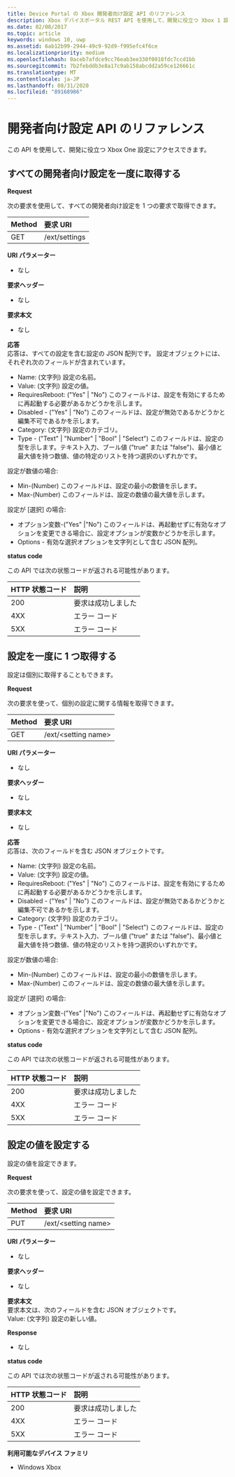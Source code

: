 ```yaml
---
title: Device Portal の Xbox 開発者向け設定 API のリファレンス
description: Xbox デバイスポータル REST API を使用して、開発に役立つ Xbox 1 設定にアクセスする方法について説明します。
ms.date: 02/08/2017
ms.topic: article
keywords: windows 10, uwp
ms.assetid: 6ab12b99-2944-49c9-92d9-f995efc4f6ce
ms.localizationpriority: medium
ms.openlocfilehash: 0aceb7afdce9cc76eab3ee330f0018fdc7ccd1bb
ms.sourcegitcommit: 7b2febddb3e8a17c9ab158abcdd2a59ce126661c
ms.translationtype: MT
ms.contentlocale: ja-JP
ms.lasthandoff: 08/31/2020
ms.locfileid: "89168986"
---
```

# <a name="developer-settings-api-reference"></a>開発者向け設定 API のリファレンス

この API を使用して、開発に役立つ Xbox One 設定にアクセスできます。

## <a name="get-all-developer-settings-at-once"></a>すべての開発者向け設定を一度に取得する

**Request**

次の要求を使用して、すべての開発者向け設定を 1 つの要求で取得できます。

Method      | 要求 URI
:------     | :-----
GET | /ext/settings

**URI パラメーター**

- なし

**要求ヘッダー**

- なし

**要求本文**

- なし

**応答**   
応答は、すべての設定を含む設定の JSON 配列です。 設定オブジェクトには、それぞれ次のフィールドが含まれています。

* Name: (文字列) 設定の名前。
* Value: (文字列) 設定の値。
* RequiresReboot: ("Yes" | "No") このフィールドは、設定を有効にするために再起動する必要があるかどうかを示します。
* Disabled - ("Yes" | "No") このフィールドは、設定が無効であるかどうかと編集不可であるかを示します。
* Category: (文字列) 設定のカテゴリ。
* Type - ("Text" | "Number" | "Bool" | "Select") このフィールドは、設定の型を示します。テキスト入力、ブール値 ("true" または "false")、最小値と最大値を持つ数値、値の特定のリストを持つ選択のいずれかです。

設定が数値の場合:

* Min-(Number) このフィールドは、設定の最小の数値を示します。
* Max-(Number) このフィールドは、設定の数値の最大値を示します。

設定が [選択] の場合:

* オプション変数-("Yes" |"No") このフィールドは、再起動せずに有効なオプションを変更できる場合に、設定オプションが変数かどうかを示します。
* Options - 有効な選択オプションを文字列として含む JSON 配列。

**status code**

この API では次の状態コードが返される可能性があります。

HTTP 状態コード      | 説明
:------     | :-----
200 | 要求は成功しました
4XX | エラー コード
5XX | エラー コード

## <a name="get-settings-one-at-a-time"></a>設定を一度に 1 つ取得する

設定は個別に取得することもできます。

**Request**

次の要求を使って、個別の設定に関する情報を取得できます。

Method      | 要求 URI
:------     | :-----
GET | /ext/\<setting name\>

**URI パラメーター**

- なし

**要求ヘッダー**

- なし

**要求本文**

- なし

**応答**   
応答は、次のフィールドを含む JSON オブジェクトです。

* Name: (文字列) 設定の名前。
* Value: (文字列) 設定の値。
* RequiresReboot: ("Yes" | "No") このフィールドは、設定を有効にするために再起動する必要があるかどうかを示します。
* Disabled - ("Yes" | "No") このフィールドは、設定が無効であるかどうかと編集不可であるかを示します。
* Category: (文字列) 設定のカテゴリ。
* Type - ("Text" | "Number" | "Bool" | "Select") このフィールドは、設定の型を示します。テキスト入力、ブール値 ("true" または "false")、最小値と最大値を持つ数値、値の特定のリストを持つ選択のいずれかです。

設定が数値の場合:

* Min-(Number) このフィールドは、設定の最小の数値を示します。
* Max-(Number) このフィールドは、設定の数値の最大値を示します。

設定が [選択] の場合:

* オプション変数-("Yes" |"No") このフィールドは、再起動せずに有効なオプションを変更できる場合に、設定オプションが変数かどうかを示します。
* Options - 有効な選択オプションを文字列として含む JSON 配列。

**status code**

この API では次の状態コードが返される可能性があります。

HTTP 状態コード      | 説明
:------     | :-----
200 | 要求は成功しました
4XX | エラー コード
5XX | エラー コード

## <a name="set-the-value-of-a-setting"></a>設定の値を設定する

設定の値を設定できます。

**Request**

次の要求を使って、設定の値を設定できます。

Method      | 要求 URI
:------     | :-----
PUT | /ext/\<setting name\>

**URI パラメーター**

- なし

**要求ヘッダー**

- なし

**要求本文**   
要求本文は、次のフィールドを含む JSON オブジェクトです。   
Value: (文字列) 設定の新しい値。

**Response**   

- なし

**status code**

この API では次の状態コードが返される可能性があります。

HTTP 状態コード      | 説明
:------     | :-----
200 | 要求は成功しました
4XX | エラー コード
5XX | エラー コード

**利用可能なデバイス ファミリ**

* Windows Xbox
